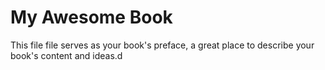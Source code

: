# My Awesome Book

This file file serves as your book's preface, a great place to describe your book's content and ideas.d

